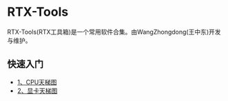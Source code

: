 # RTX-Tools

  RTX-Tools(RTX工具箱)是一个常用软件合集。由WangZhongdong(王中东)开发与维护。


## 快速入门
* [1、CPU天梯图](http://imgsrc.baidu.com/forum/pic/item/b7f17a8b4710b9123241837acefdfc0390452296.jpg)
* [2、显卡天梯图](http://imgsrc.baidu.com/forum/pic/item/f751c31349540923d316538e9f58d109b2de4926.jpg)
